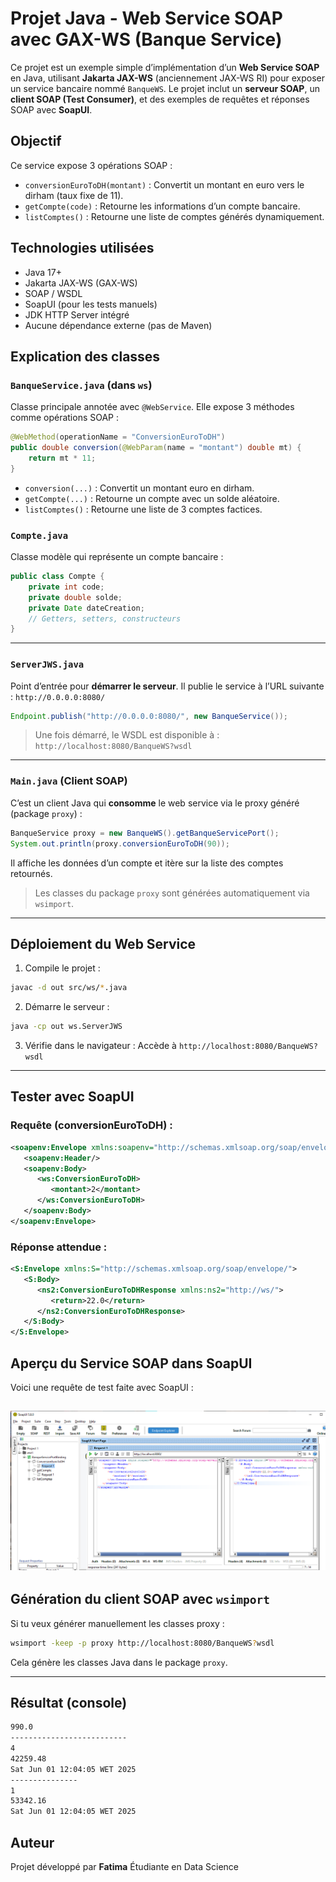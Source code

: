 #  Projet Java - Web Service SOAP avec GAX-WS (Banque Service)

Ce projet est un exemple simple d’implémentation d’un **Web Service SOAP** en Java, utilisant **Jakarta JAX-WS** (anciennement JAX-WS RI) pour exposer un service bancaire nommé `BanqueWS`. Le projet inclut un **serveur SOAP**, un **client SOAP (Test Consumer)**, et des exemples de requêtes et réponses SOAP avec **SoapUI**.


## Objectif

Ce service expose 3 opérations SOAP :
- `conversionEuroToDH(montant)` : Convertit un montant en euro vers le dirham (taux fixe de 11).
- `getCompte(code)` : Retourne les informations d’un compte bancaire.
- `listComptes()` : Retourne une liste de comptes générés dynamiquement.



##  Technologies utilisées

- Java 17+
- Jakarta JAX-WS (GAX-WS)
- SOAP / WSDL
- SoapUI (pour les tests manuels)
- JDK HTTP Server intégré
- Aucune dépendance externe (pas de Maven)



##  Explication des classes

###  `BanqueService.java` (dans `ws`)

Classe principale annotée avec `@WebService`. Elle expose 3 méthodes comme opérations SOAP :

```java
@WebMethod(operationName = "ConversionEuroToDH")
public double conversion(@WebParam(name = "montant") double mt) {
    return mt * 11;
}
````

* `conversion(...)` : Convertit un montant euro en dirham.
* `getCompte(...)` : Retourne un compte avec un solde aléatoire.
* `listComptes()` : Retourne une liste de 3 comptes factices.

### `Compte.java`

Classe modèle qui représente un compte bancaire :

```java
public class Compte {
    private int code;
    private double solde;
    private Date dateCreation;
    // Getters, setters, constructeurs
}
```

---

###  `ServerJWS.java`

Point d’entrée pour **démarrer le serveur**. Il publie le service à l’URL suivante :
`http://0.0.0.0:8080/`

```java
Endpoint.publish("http://0.0.0.0:8080/", new BanqueService());
```

> Une fois démarré, le WSDL est disponible à :
> `http://localhost:8080/BanqueWS?wsdl`

---


### `Main.java` (Client SOAP)

C’est un client Java qui **consomme** le web service via le proxy généré (package `proxy`) :

```java
BanqueService proxy = new BanqueWS().getBanqueServicePort();
System.out.println(proxy.conversionEuroToDH(90));
```

Il affiche les données d’un compte et itère sur la liste des comptes retournés.

> Les classes du package `proxy` sont générées automatiquement via `wsimport`.

---

## Déploiement du Web Service

1. Compile le projet :

```bash
javac -d out src/ws/*.java
```

2. Démarre le serveur :

```bash
java -cp out ws.ServerJWS
```

3. Vérifie dans le navigateur :
   Accède à `http://localhost:8080/BanqueWS?wsdl`

---

## Tester avec SoapUI

### Requête (conversionEuroToDH) :

```xml
<soapenv:Envelope xmlns:soapenv="http://schemas.xmlsoap.org/soap/envelope/" xmlns:ws="http://ws/">
   <soapenv:Header/>
   <soapenv:Body>
      <ws:ConversionEuroToDH>
         <montant>2</montant>
      </ws:ConversionEuroToDH>
   </soapenv:Body>
</soapenv:Envelope>
```

### Réponse attendue :

```xml
<S:Envelope xmlns:S="http://schemas.xmlsoap.org/soap/envelope/">
   <S:Body>
      <ns2:ConversionEuroToDHResponse xmlns:ns2="http://ws/">
         <return>22.0</return>
      </ns2:ConversionEuroToDHResponse>
   </S:Body>
</S:Envelope>
```

## Aperçu du Service SOAP dans SoapUI

Voici une requête de test faite avec SoapUI :

![Requête SoapUI](img/img.png)
---

## Génération du client SOAP avec `wsimport`

Si tu veux générer manuellement les classes proxy :

```bash
wsimport -keep -p proxy http://localhost:8080/BanqueWS?wsdl
```

Cela génère les classes Java dans le package `proxy`.

---

## Résultat (console)

```bash
990.0
--------------------------
4
42259.48
Sat Jun 01 12:04:05 WET 2025
---------------
1
53342.16
Sat Jun 01 12:04:05 WET 2025
```

## Auteur

Projet développé par **Fatima**
Étudiante en Data Science